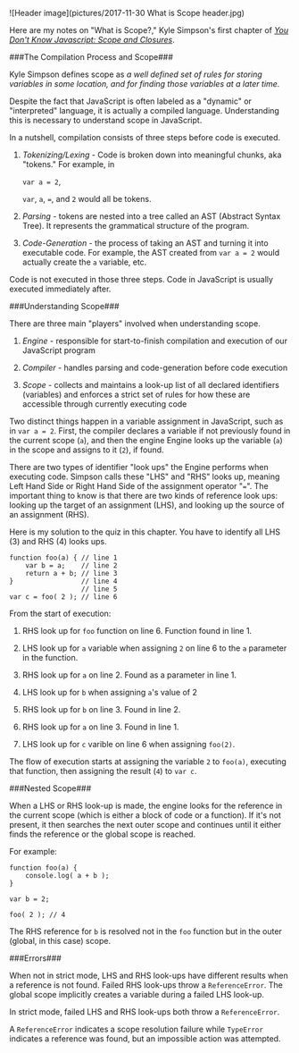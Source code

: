 ![Header image](pictures/2017-11-30 What is Scope header.jpg)

Here are my notes on "What is Scope?," Kyle Simpson's first chapter of [_You Don't Know Javascript: Scope and Closures_](https://github.com/getify/You-Dont-Know-JS/blob/master/scope%20%26%20closures/ch1.md).

###The Compilation Process and Scope###

Kyle Simpson defines scope as _a well defined set of rules for storing variables in some location, and for finding those variables at a later time._

Despite the fact that JavaScript is often labeled as a "dynamic" or "interpreted" language, it is actually a compiled language. Understanding this is necessary to understand scope in JavaScript.

In a nutshell, compilation consists of three steps before code is executed.

1) *Tokenizing/Lexing* - Code is broken down into meaningful chunks, aka "tokens." For example, in 

   `var a = 2`, 

   `var`, `a`, `=`, and `2` would all be tokens.

2) *Parsing* - tokens are nested into a tree called an AST (Abstract Syntax Tree). It represents the grammatical structure of the program.

3) *Code-Generation* - the process of taking an AST and turning it into executable code. For example, the AST created from `var a = 2` would actually create the `a` variable, etc.

Code is not executed in those three steps. Code in JavaScript is usually executed immediately after.

###Understanding Scope###

There are three main "players" involved when understanding scope.

1) *Engine* - responsible for start-to-finish compilation and execution of our JavaScript program

2) *Compiler* - handles parsing and code-generation before code execution

3) *Scope* - collects and maintains a look-up list of all declared identifiers (variables) and enforces a strict set of rules for how these are accessible through currently executing code

Two distinct things happen in a variable assignment in JavaScript, such as in `var a = 2`. First, the compiler declares a variable if not previously found in the current scope (`a`), and then the engine Engine looks up the variable (`a`) in the scope and assigns to it (`2`), if found.

There are two types of identifier "look ups" the Engine performs when executing code. Simpson calls these "LHS" and "RHS" looks up, meaning Left Hand Side or Right Hand Side of the assignment operator "`=`". The important thing to know is that there are two kinds of reference look ups: looking up the target of an assignment (LHS), and looking up the source of an assignment (RHS).

Here is my solution to the quiz in this chapter. You have to identify all LHS (3) and RHS (4) looks ups.

```
function foo(a) { // line 1
	var b = a;    // line 2
	return a + b; // line 3
}                 // line 4
                  // line 5
var c = foo( 2 ); // line 6
```

From the start of execution:

1) RHS look up for `foo` function on line 6. Function found in line 1.

2) LHS look up for `a` variable when assigning `2` on line 6 to the `a` parameter in the function.

3) RHS look up for `a` on line 2. Found as a parameter in line 1.

4) LHS look up for `b` when assigning `a`'s value of 2

5) RHS look up for `b` on line 3. Found in line 2.

6) RHS look up for `a` on line 3. Found in line 1.

7) LHS look up for `c` varible on line 6 when assigning `foo(2)`.

The flow of execution starts at assigning the variable `2` to `foo(a)`, executing that function, then assigning the result (`4`) to `var c`.

###Nested Scope###

When a LHS or RHS look-up is made, the engine looks for the reference in the current scope (which is either a block of code or a function). If it's not present, it then searches the next outer scope and continues until it either finds the reference or the global scope is reached.

For example: 

```
function foo(a) {
	console.log( a + b );
}

var b = 2;

foo( 2 ); // 4
```

The RHS reference for `b` is resolved not in the `foo` function but in the outer (global, in this case) scope.

###Errors###

When not in strict mode, LHS and RHS look-ups have different results when a reference is not found. Failed RHS look-ups throw a `ReferenceError`. The global scope implicitly creates a variable during a failed LHS look-up.

In strict mode, failed LHS and RHS look-ups both throw a `ReferenceError`.

A `ReferenceError` indicates a scope resolution failure while `TypeError` indicates a reference was found, but an impossible action was attempted.